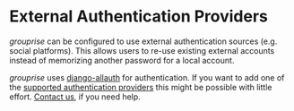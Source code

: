 # External Authentication Providers

*grouprise* can be configured to use external authentication sources
(e.g. social platforms). This allows users to re-use existing external accounts
instead of memorizing another password for a local account.

*grouprise* uses [django-allauth](https://www.intenct.nl/projects/django-allauth/) for
authentication. If you want to add one of the
[supported authentication providers](https://django-allauth.readthedocs.io/en/latest/providers.html)
this might be possible with little effort. [Contact us](https://grouprise.org/#kontakt), if you
need help.
